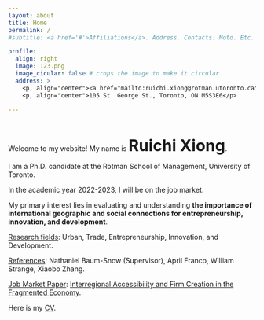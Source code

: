 ```yaml
---
layout: about
title: Home
permalink: /
#subtitle: <a href='#'>Affiliations</a>. Address. Contacts. Moto. Etc.

profile:
  align: right
  image: 123.png
  image_cicular: false # crops the image to make it circular
  address: >
    <p, align="center"><a href="mailto:ruichi.xiong@rotman.utoronto.ca">ruichi.xiong@rotman.utoronto.ca</a> </p>
    <p, align="center">105 St. George St., Toronto, ON M5S3E6</p>
    
---
```


<p>&nbsp;</p>

Welcome to my website! My name is <font size="+3"><b>Ruichi Xiong</b></font>.

I am a Ph.D. candidate at the Rotman School of Management, University of Toronto.

In the academic year 2022-2023, I will be on the job market. 

My primary interest lies in evaluating and understanding <b>the importance of international geographic and social connections for entrepreneurship, innovation, and development</b>.

<ins>Research fields</ins>: Urban, Trade, Entrepreneurship, Innovation, and Development.

<ins>References</ins>: Nathaniel Baum-Snow (Supervisor), April Franco, William Strange, Xiaobo Zhang.

<ins>Job Market Paper</ins>: <a href="{{ site.url }}/assets/pdf/jmp.pdf" target="_blank">Interregional Accessibility and Firm Creation in the Fragmented Economy</a>.

Here is my <a href="{{ site.url }}/assets/pdf/cv.pdf" target="_blank">CV</a>.
